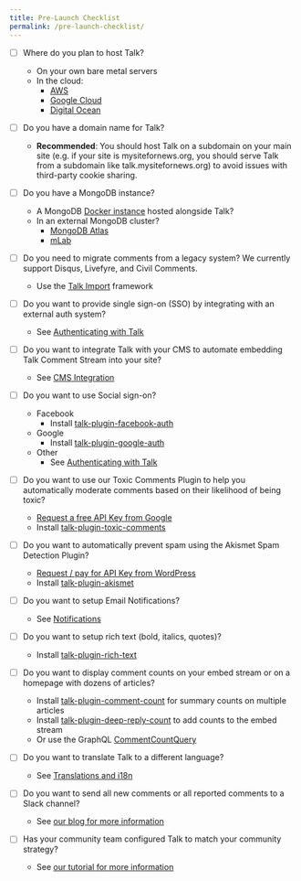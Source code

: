 ```yaml
---
title: Pre-Launch Checklist
permalink: /pre-launch-checklist/
---
```

- [ ] Where do you plan to host Talk?
  - On your own bare metal servers
  - In the cloud:
    - [AWS](/talk/planning-architecture)
    - [Google Cloud](/talk/planning-architecture/)
    - [Digital Ocean](/talk/planning-architecture/)


- [ ] Do you have a domain name for Talk?
  - **Recommended**: You should host Talk on a subdomain on your main site (e.g. if your site is mysitefornews.org, you should serve Talk from a subdomain like talk.mysitefornews.org) to avoid issues with third-party cookie sharing.

  
- [ ] Do you have a MongoDB instance?
  - A MongoDB [Docker instance](/talk/installation-from-docker/) hosted alongside Talk?
  - In an external MongoDB cluster?
    - [MongoDB Atlas](https://www.mongodb.com/cloud/atlas)
    - [mLab](https://mlab.com/)


- [ ] Do you need to migrate comments from a legacy system? We currently support Disqus, Livefyre, and Civil Comments.
  - Use the [Talk Import](https://github.com/coralproject/talk-importer) framework
  

- [ ] Do you want to provide single sign-on (SSO) by integrating with an external auth system?
  - See [Authenticating with Talk](/talk/integrating/authentication/)

- [ ] Do you want to integrate Talk with your CMS to automate embedding Talk Comment Stream into your site?
  - See [CMS Integration](/talk/integrating/cms-integration/)

- [ ] Do you want to use Social sign-on?
  - Facebook
    - Install [talk-plugin-facebook-auth](/talk/plugin/talk-plugin-facebook-auth/)
  - Google
    - Install [talk-plugin-google-auth](/talk/plugin/talk-plugin-google-auth/)
  - Other
    - See [Authenticating with Talk](/talk/integrating/authentication/)


- [ ] Do you want to use our Toxic Comments Plugin to help you automatically moderate comments based on their likelihood of being toxic?
  - [Request a free API Key from Google](https://github.com/conversationai/perspectiveapi/blob/master/quickstart.md)
  - Install [talk-plugin-toxic-comments](/talk/plugin/talk-plugin-toxic-comments/)


- [ ] Do you want to automatically prevent spam using the Akismet Spam Detection Plugin?
  - [Request / pay for API Key from WordPress](https://akismet.com/)
  - Install [talk-plugin-akismet](/talk/plugin/talk-plugin-akismet/)


- [ ] Do you want to setup Email Notifications?
  - See [Notifications](/talk/integrating/notifications/)


- [ ] Do you want to setup rich text (bold, italics, quotes)?
  - Install [talk-plugin-rich-text](/talk/plugin/talk-plugin-rich-text)


- [ ] Do you want to display comment counts on your embed stream or on a homepage with dozens of articles?
  - Install [talk-plugin-comment-count](https://github.com/coralproject/talk-plugin-comment-count) for summary counts on multiple articles
  - Install [talk-plugin-deep-reply-count](/talk/plugin/talk-plugin-deep-reply-count) to add counts to the embed stream
  - Or use the GraphQL [CommentCountQuery](https://docs.coralproject.net/talk/api/graphql/#CommentCountQuery)


- [ ] Do you want to translate Talk to a different language?
  - See [Translations and i18n](/talk/integrating/translations-i18n)
  
  
- [ ] Do you want to send all new comments or all reported comments to a Slack channel?
  - See [our blog for more information](https://coralproject.net/blog/slacking-on/)
  
  
- [ ] Has your community team configured Talk to match your community strategy?
  - See [our tutorial for more information](https://docs.coralproject.net/talk/when-youve-installed-talk/)
 
 
